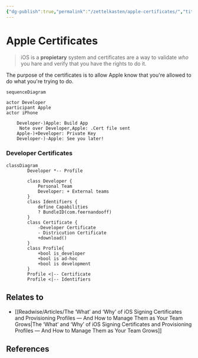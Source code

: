 ```yaml
---
{"dg-publish":true,"permalink":"/zettelkasten/apple-certificates/","title":"Apple Certificates","tags":["status/todo","core/tech/ios"],"noteIcon":"","created":"2023-11-13T17:08:28.523+00:00","updated":"2023-11-14T12:46:47.945+00:00"}
---
```



# Apple Certificates

> iOS is a **propietary** system and certificates are a way to validate *who* you hare and verify that you have the rights to do it.

The purpose of the certificates is to allow Apple know that you're allowed to do what you're trying to do.

```mermaid
sequenceDiagram

actor Developer
participant Apple
actor iPhone

	Developer-)Apple: Build App
	 Note over Developer,Apple: .Cert file sent
	Apple-)+Developer: Private Key
	Developer-)-Apple: See you later!
```


### Developer Certificates
```mermaid
classDiagram
        Developer *-- Profile
		
        class Developer {
	        Personal Team
	        Developer: + External teams
		}
        class Identifiers {
            define Capabilities
            ? BundleID(com.feernandooff)
        }
        class Certificate {
            -Developer Certificate
            - Districution Certificate
			+download()
        }
        class Profile{
            +bool is_developer
            +bool is ad-hoc
            +bool is development
        }
		Profile <|-- Certificate
		Profile <|-- Identifiers

```



## Relates to
- [[Readwise/Articles/The ‘What’ and ‘Why’ of iOS Signing Certificates and Provisioning Profiles — And How to Manage Them as Your Team Grows\|The ‘What’ and ‘Why’ of iOS Signing Certificates and Provisioning Profiles — And How to Manage Them as Your Team Grows]]
## References
